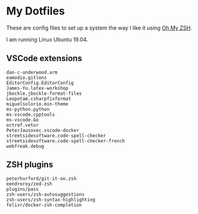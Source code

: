 # My Dotfiles

These are config files to set up a system the way I like it using [Oh My ZSH](https://github.com/robbyrussell/oh-my-zsh).

I am running Linux Ubuntu 19.04.

## VSCode extensions
```
dan-c-underwood.arm
eamodio.gitlens
EditorConfig.EditorConfig
James-Yu.latex-workshop
jbockle.jbockle-format-files
Leopotam.csharpfixformat
miguelsolorio.min-theme
ms-python.python
ms-vscode.cpptools
ms-vscode.Go
octref.vetur
PeterJausovec.vscode-docker
streetsidesoftware.code-spell-checker
streetsidesoftware.code-spell-checker-french
webfreak.debug
```
## ZSH plugins
```
peterhurford/git-it-on.zsh
eendroroy/zed-zsh
plugins/pass
zsh-users/zsh-autosuggestions
zsh-users/zsh-syntax-highlighting
felixr/docker-zsh-completion
```


